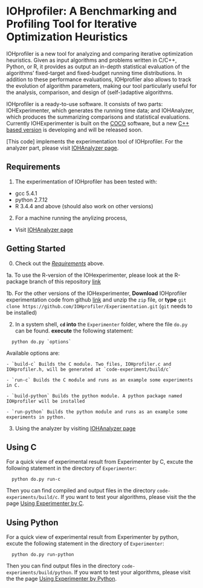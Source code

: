 IOHprofiler: A Benchmarking and Profiling Tool for Iterative Optimization Heuristics
============================================

IOHprofiler is a new tool for analyzing and comparing iterative optimization heuristics.
Given as input algorithms and problems written in C/C++, Python, or R, it provides as output an in-depth statistical evaluation of the algorithms’ fixed-target and fixed-budget running time distributions. In addition to these performance evaluations, IOHprofiler also allows to track the evolution of algorithm parameters, making our tool particularly useful for the analysis, comparison, and design of (self-)adaptive algorithms.

IOHprofiler is a ready-to-use software. It consists of two parts: IOHExperimenter, which generates the running time data; and IOHAnalyzer, which produces the summarizing comparisons and statistical evaluations. Currently IOHExperimenter is built on the [COCO](https://github.com/numbbo/coco) software, but a new [C++ based version](https://github.com/IOHprofiler/IOHexperimenter/tree/NewStructure) is developing and will be released soon.

[This code] implements the experimentation tool of IOHprofiler. 
For the analyzer part, please visit [IOHAnalyzer page](https://github.com/IOHprofiler/IOHAnalyzer).



Requirements  <a name="Requirements"></a>
------------
1. The experimentation of IOHprofiler has been tested with:
  - gcc 5.4.1
  - python 2.7.12
  - R 3.4.4 and above (should also work on other versions)
2. For a machine running the anylizing process,
  - Visit [IOHAnalyzer page](https://github.com/IOHprofiler/IOHAnalyzer)


Getting Started <a name="Getting-Started"></a>
---------------
0. Check out the [_Requirements_](#Requirements) above.

1a. To use the R-version of the IOHexperimenter, please look at the R-package branch of this repository [link](https://github.com/IOHprofiler/IOHexperimenter/tree/R-package)

1b. For the other versions of the IOHexperimenter, **Download** IOHprofiler experimentation code from github [link](https://github.com/IOHprofiler/IOHExperimenter) and unzip the `zip` file, or **type** `git clone https://github.com/IOHprofiler/Experimentation.git` (`git` needs to be installed)

2. In a system shell, **`cd` into** the `Experimenter` folder, 
  where the file `do.py` can be found. **execute** the following statement:
  ```
    python do.py `options`
  ```  
  Available options are:

    - `build-c` Builds the C module. Two files, IOHprofiler.c and IOHprofiler.h, will be generated at `code-experiment/build/c`

    - `run-c` Builds the C module and runs as an example some experiments in C.

    - `build-python` Builds the python module. A python package named IOHprofiler will be installed

    - `run-python` Builds the python module and runs as an example some experiments in python.

  
3. Using the analyzer by visiting [IOHAnalyzer page](https://github.com/IOHprofiler/IOHAnalyzer)


Using C <a name="Using-C"></a>
---------------
For a quick view of experimental result from Experimenter by C, excute the following statement in the directory of `Experimenter`: 
```
  python do.py run-c
``` 
Then you can find compiled and output files in the directory `code-experiments/build/c`. If you want to test your algorithms, please visit the the page [Using Experimenter by C](https://github.com/IOHprofiler/IOHExperimenter/tree/master/code-experiments/build/c).


Using Python <a name="Using-Python"></a>
---------------
For a quick view of experimental result from Experimenter by python, excute the following statement in the directory of `Experimenter`: 
```
  python do.py run-python
``` 
Then you can find output files in the directory `code-experiments/build/python`. If you want to test your algorithms, please visit the the page [Using Experimenter by Python](https://github.com/IOHprofiler/IOHExperimenter/tree/master/code-experiments/build/python).

